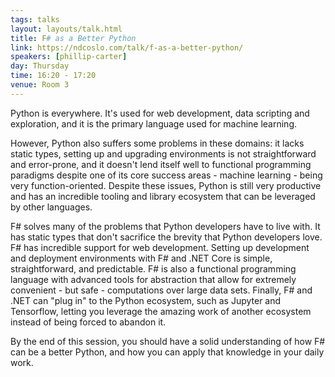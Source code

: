 ```yaml
---
tags: talks
layout: layouts/talk.html
title: F# as a Better Python
link: https://ndcoslo.com/talk/f-as-a-better-python/
speakers: [phillip-carter]
day: Thursday
time: 16:20 - 17:20
venue: Room 3
---
```

Python is everywhere. It's used for web development, data scripting and exploration, and it is the primary language used for machine learning.

However, Python also suffers some problems in these domains: it lacks static types, setting up and upgrading environments is not straightforward and error-prone, and it doesn't lend itself well to functional programming paradigms despite one of its core success areas - machine learning - being very function-oriented. Despite these issues, Python is still very productive and has an incredible tooling and library ecosystem that can be leveraged by other languages.

F# solves many of the problems that Python developers have to live with. It has static types that don't sacrifice the brevity that Python developers love. F# has incredible support for web development. Setting up development and deployment environments with F# and .NET Core is simple, straightforward, and predictable. F# is also a functional programming language with advanced tools for abstraction that allow for extremely convenient - but safe - computations over large data sets. Finally, F# and .NET can "plug in" to the Python ecosystem, such as Jupyter and Tensorflow, letting you leverage the amazing work of another ecosystem instead of being forced to abandon it.

By the end of this session, you should have a solid understanding of how F# can be a better Python, and how you can apply that knowledge in your daily work.